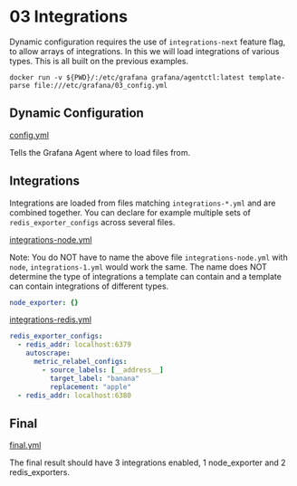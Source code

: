 # 03 Integrations

Dynamic configuration requires the use of `integrations-next` feature flag, to allow arrays of integrations. In this we will load integrations of various types. This is all built on the previous examples.

`docker run -v ${PWD}/:/etc/grafana grafana/agentctl:latest template-parse file:///etc/grafana/03_config.yml`

## Dynamic Configuration

[config.yml](03_config.yml)

Tells the Grafana Agent where to load files from.

## Integrations

Integrations are loaded from files matching `integrations-*.yml` and are combined together. You can declare for example multiple sets of `redis_exporter_configs` across several files. 

[integrations-node.yml](03_assets/integrations-node.yml)

Note: You do NOT have to name the above file `integrations-node.yml` with `node`, `integrations-1.yml` would work the same. The name does NOT determine the type of integrations a template can contain and a template can contain integrations of different types.  

```yaml
node_exporter: {}
```

[integrations-redis.yml](03_assets/integrations-redis.yml)

```yaml
redis_exporter_configs:
  - redis_addr: localhost:6379
    autoscrape:
      metric_relabel_configs:
        - source_labels: [__address__]
          target_label: "banana"
          replacement: "apple"
  - redis_addr: localhost:6380
```

## Final

[final.yml](03_assets/final.yml)

The final result should have 3 integrations enabled, 1 node_exporter and 2 redis_exporters.

